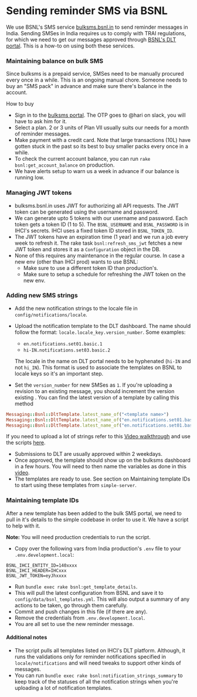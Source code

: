 # Sending reminder SMS via BSNL

We use BSNL's SMS service [bulksms.bsnl.in](bulksms.bsnl.in) to send reminder messages in India.
Sending SMSes in India requires us to comply with TRAI regulations, for which we need to get our messages approved through [BSNL's DLT portal](https://www.ucc-bsnl.co.in).
This is a how-to on using both these services.

### Maintaining balance on bulk SMS

Since bulksms is a prepaid service, SMSes need to be manually procured every once in a while.
This is an ongoing manual chore. Someone needs to buy an "SMS pack" in advance and make sure there's balance in the account.

How to buy
  - Sign in to the [bulksms portal](bulksms.bsnl.in). The OTP goes to @hari on slack, you will have to ask him for it.
  - Select a plan. 2 or 3 units of Plan VII usually suits our needs for a month of reminder messages.
  - Make payment with a credit card. Note that large transactions (10L) have gotten stuck in the past so its best to buy smaller packs
    every once in a while.
- To check the current account balance, you can run `rake bsnl:get_account_balance` on production.
- We have alerts setup to warn us a week in advance if our balance is running low.

### Managing JWT tokens

- bulksms.bsnl.in uses JWT for authorizing all API requests. The JWT token can be generated using the username and password.
- We can generate upto 5 tokens with our username and password. Each token gets a token ID (1 to 5). The `BSNL_USERNAME` and `BSNL_PASSWORD` is in IHCI's secrets.
  IHCI uses a fixed token ID stored in `BSNL_TOKEN_ID`.
- The JWT tokens have an expiration time (1 year) and we run a job every week to refresh it. The rake task `bsnl:refresh_sms_jwt` fetches a new JWT token 
  and stores it as a `Configuration` object in the DB.
- None of this requires any maintenance in the regular course. In case a new env (other than IHCI prod) wants to use BSNL:
  - Make sure to use a different token ID than production's.
  - Make sure to setup a schedule for refreshing the JWT token on the new env.

### Adding new SMS strings
- Add the new notification strings to the locale file in `config/notifications/locale`.
- Upload the notification template to the DLT dashboard. The name should follow the format: `locale.locale_key.version_number`. Some examples:
  - `en.notifications.set01.basic.1`
  - `hi-IN.notifications.set03.basic.2`

  The locale in the name on DLT portal needs to be hyphenated (`hi-IN` and not `hi_IN`). This format is used to associate the templates on BSNL to locale keys so it's an important step.

- Set the `version_number` for new SMSes as `1`. If you're uploading a revision to an existing message, you should increment
  the version existing . You can find the latest version of a template by calling this method

```ruby
Messaging::Bsnl::DltTemplate.latest_name_of("<template name>")
Messaging::Bsnl::DltTemplate.latest_name_of("en.notifications.set01.basic")
Messaging::Bsnl::DltTemplate.latest_name_of("en.notifications.set01.basic.2")
```

If you need to upload a lot of strings refer to this [Video walkthrough](https://drive.google.com/drive/folders/1kh-XSykRj6w5dGrjZh7sZXjSgvdAGtjU)
and use the scripts [here](bulk_submit_dlt_templates).

- Submissions to DLT are usually approved within 2 weekdays.
- Once approved, the template should show up on the bulksms dashboard in a few hours. You will need to then name the variables as done in this [video]().
- The templates are ready to use. See section on Maintaining template IDs to start using these templates from `simple-server`.

### Maintaining template IDs
After a new template has been added to the bulk SMS portal, we need to pull in it's details to the simple codebase in order to use it.
We have a script to help with it.

**Note:** You will need production credentials to run the script.

- Copy over the following vars from India production's `.env` file to your `.env.development.local`:
```
BSNL_IHCI_ENTITY_ID=140xxxx
BSNL_IHCI_HEADER=IHCxxx
BSNL_JWT_TOKEN=eyJhxxxx
```
- Run `bundle exec rake bsnl:get_template_details`.
- This will pull the latest configuration from BSNL and save it to `config/data/bsnl_templates.yml`. This will also output a summary of any actions to be taken, go through them carefully.
- Commit and push changes in this file (if there are any).
- Remove the credentials from `.env.development.local`.
- You are all set to use the new reminder message.

#### Additional notes

- The script pulls all templates listed on IHCI's DLT platform. Although, it runs the validations only for reminder notifications specified in `locale/notifications` and will need tweaks to support other kinds of messages.
- You can run `bundle exec rake bsnl:notification_strings_summary` to keep track of the statuses of all the notification strings when you're uploading a lot of notification templates.
